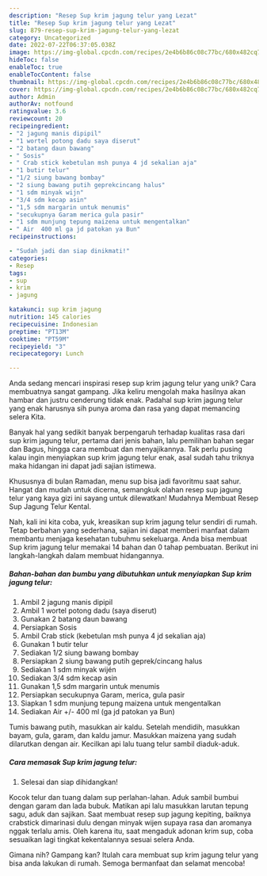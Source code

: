 ```yaml
---
description: "Resep Sup krim jagung telur yang Lezat"
title: "Resep Sup krim jagung telur yang Lezat"
slug: 879-resep-sup-krim-jagung-telur-yang-lezat
category: Uncategorized
date: 2022-07-22T06:37:05.038Z
image: https://img-global.cpcdn.com/recipes/2e4b6b86c08c77bc/680x482cq70/sup-krim-jagung-telur-foto-resep-utama.jpg
hideToc: false
enableToc: true
enableTocContent: false
thumbnail: https://img-global.cpcdn.com/recipes/2e4b6b86c08c77bc/680x482cq70/sup-krim-jagung-telur-foto-resep-utama.jpg
cover: https://img-global.cpcdn.com/recipes/2e4b6b86c08c77bc/680x482cq70/sup-krim-jagung-telur-foto-resep-utama.jpg
author: Admin
authorAv: notfound
ratingvalue: 3.6
reviewcount: 20
recipeingredient:
- "2 jagung manis dipipil"
- "1 wortel potong dadu saya diserut"
- "2 batang daun bawang"
- " Sosis"
- " Crab stick kebetulan msh punya 4 jd sekalian aja"
- "1 butir telur"
- "1/2 siung bawang bombay"
- "2 siung bawang putih geprekcincang halus"
- "1 sdm minyak wijn"
- "3/4 sdm kecap asin"
- "1,5 sdm margarin untuk menumis"
- "secukupnya Garam merica gula pasir"
- "1 sdm munjung tepung maizena untuk mengentalkan"
- " Air  400 ml ga jd patokan ya Bun"
recipeinstructions:

- "Sudah jadi dan siap dinikmati!"
categories:
- Resep
tags:
- sup
- krim
- jagung

katakunci: sup krim jagung 
nutrition: 145 calories
recipecuisine: Indonesian
preptime: "PT13M"
cooktime: "PT59M"
recipeyield: "3"
recipecategory: Lunch

---
```





Anda sedang mencari inspirasi resep sup krim jagung telur yang unik? Cara membuatnya sangat gampang. Jika keliru mengolah maka hasilnya akan hambar dan justru cenderung tidak enak. Padahal sup krim jagung telur yang enak harusnya sih punya aroma dan rasa yang dapat memancing selera Kita.





Banyak hal yang sedikit banyak berpengaruh terhadap kualitas rasa dari sup krim jagung telur, pertama dari jenis bahan, lalu pemilihan bahan segar dan Bagus, hingga cara membuat dan menyajikannya. Tak perlu pusing kalau ingin menyiapkan sup krim jagung telur enak,      asal sudah tahu triknya maka hidangan ini dapat jadi sajian istimewa.














Khususnya di bulan Ramadan, menu sup bisa jadi favoritmu saat sahur. Hangat dan mudah untuk dicerna, semangkuk olahan resep sup jagung telur yang kaya gizi ini sayang untuk dilewatkan! Mudahnya Membuat Resep Sup Jagung Telur Kental.






Nah, kali ini kita coba, yuk, kreasikan sup krim jagung telur sendiri di rumah. Tetap berbahan yang sederhana, sajian ini dapat memberi manfaat dalam membantu menjaga kesehatan tubuhmu sekeluarga. Anda bisa membuat Sup krim jagung telur memakai 14 bahan dan 0 tahap pembuatan. Berikut ini langkah-langkah dalam membuat hidangannya.

<!--inarticleads1-->

##### Bahan-bahan dan bumbu yang dibutuhkan untuk menyiapkan Sup krim jagung telur:

1. Ambil 2 jagung manis dipipil
1. Ambil 1 wortel potong dadu (saya diserut)
1. Gunakan 2 batang daun bawang
1. Persiapkan  Sosis
1. Ambil  Crab stick (kebetulan msh punya 4 jd sekalian aja)
1. Gunakan 1 butir telur
1. Sediakan 1/2 siung bawang bombay
1. Persiapkan 2 siung bawang putih geprek/cincang halus
1. Sediakan 1 sdm minyak wijén
1. Sediakan 3/4 sdm kecap asin
1. Gunakan 1,5 sdm margarin untuk menumis
1. Persiapkan secukupnya Garam, merica, gula pasir
1. Siapkan 1 sdm munjung tepung maizena untuk mengentalkan
1. Sediakan  Air +/- 400 ml (ga jd patokan ya Bun)


Tumis bawang putih, masukkan air kaldu. Setelah mendidih, masukkan bayam, gula, garam, dan kaldu jamur. Masukkan maizena yang sudah dilarutkan dengan air. Kecilkan api lalu tuang telur sambil diaduk-aduk. 

<!--inarticleads2-->

##### Cara memasak Sup krim jagung telur:


1. Selesai dan siap dihidangkan!

Kocok telur dan tuang dalam sup perlahan-lahan. Aduk sambil bumbui dengan garam dan lada bubuk. Matikan api lalu masukkan larutan tepung sagu, aduk dan sajikan. Saat membuat resep sup jagung kepiting, baiknya crabstick dimarinasi dulu dengan minyak wijen supaya rasa dan aromanya nggak terlalu amis. Oleh karena itu, saat mengaduk adonan krim sup, coba sesuaikan lagi tingkat kekentalannya sesuai selera Anda. 

Gimana nih? Gampang kan? Itulah cara membuat sup krim jagung telur yang bisa anda lakukan di rumah. Semoga bermanfaat dan selamat mencoba!
